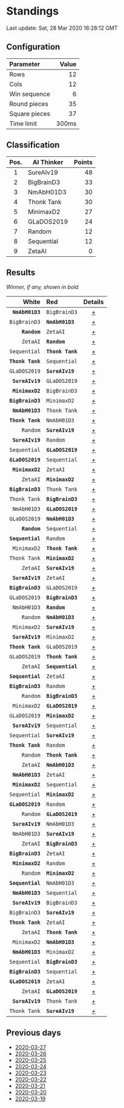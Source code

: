 # Standings

Last update: Sat, 28 Mar 2020 16:28:12 GMT

## Configuration

| Parameter      | Value             |
|:-------------- | ----------------: |
| Rows          | 12        |
| Cols          | 12        |
| Win sequence  | 6 |
| Round pieces  | 35  |
| Square pieces | 37 |
| Time limit    | 300ms     |

## Classification

| Pos. | AI Thinker | Points |
|:----:| ---------- | -----: |
| 1 | SureAIv19 | 48 |
| 2 | BigBrainD3 | 33 |
| 3 | NmAbH01D3 | 30 |
| 4 | Thonk Tank | 30 |
| 5 | MinimaxD2 | 27 |
| 6 | GLaDOS2019 | 24 |
| 7 | Random | 12 |
| 8 | Sequential | 12 |
| 9 | ZetaAI | 0 |

## Results

_Winner, if any, shown in bold_

| White |   Red   | Details |
| -----:|:------- | :-----: |
| **`NmAbH01D3`** | `BigBrainD3` | [+](results/NmAbH01D3vsBigBrainD3.txt) |
| `BigBrainD3` | **`NmAbH01D3`** | [+](results/BigBrainD3vsNmAbH01D3.txt) |
| **`Random`** | `ZetaAI` | [+](results/RandomvsZetaAI.txt) |
| `ZetaAI` | **`Random`** | [+](results/ZetaAIvsRandom.txt) |
| `Sequential` | **`Thonk Tank`** | [+](results/SequentialvsThonkTank.txt) |
| **`Thonk Tank`** | `Sequential` | [+](results/ThonkTankvsSequential.txt) |
| `GLaDOS2019` | **`SureAIv19`** | [+](results/GLaDOS2019vsSureAIv19.txt) |
| **`SureAIv19`** | `GLaDOS2019` | [+](results/SureAIv19vsGLaDOS2019.txt) |
| **`MinimaxD2`** | `BigBrainD3` | [+](results/MinimaxD2vsBigBrainD3.txt) |
| **`BigBrainD3`** | `MinimaxD2` | [+](results/BigBrainD3vsMinimaxD2.txt) |
| **`NmAbH01D3`** | `Thonk Tank` | [+](results/NmAbH01D3vsThonkTank.txt) |
| **`Thonk Tank`** | `NmAbH01D3` | [+](results/ThonkTankvsNmAbH01D3.txt) |
| `Random` | **`SureAIv19`** | [+](results/RandomvsSureAIv19.txt) |
| **`SureAIv19`** | `Random` | [+](results/SureAIv19vsRandom.txt) |
| `Sequential` | **`GLaDOS2019`** | [+](results/SequentialvsGLaDOS2019.txt) |
| **`GLaDOS2019`** | `Sequential` | [+](results/GLaDOS2019vsSequential.txt) |
| **`MinimaxD2`** | `ZetaAI` | [+](results/MinimaxD2vsZetaAI.txt) |
| `ZetaAI` | **`MinimaxD2`** | [+](results/ZetaAIvsMinimaxD2.txt) |
| **`BigBrainD3`** | `Thonk Tank` | [+](results/BigBrainD3vsThonkTank.txt) |
| `Thonk Tank` | **`BigBrainD3`** | [+](results/ThonkTankvsBigBrainD3.txt) |
| `NmAbH01D3` | **`GLaDOS2019`** | [+](results/NmAbH01D3vsGLaDOS2019.txt) |
| `GLaDOS2019` | **`NmAbH01D3`** | [+](results/GLaDOS2019vsNmAbH01D3.txt) |
| **`Random`** | `Sequential` | [+](results/RandomvsSequential.txt) |
| **`Sequential`** | `Random` | [+](results/SequentialvsRandom.txt) |
| `MinimaxD2` | **`Thonk Tank`** | [+](results/MinimaxD2vsThonkTank.txt) |
| `Thonk Tank` | **`MinimaxD2`** | [+](results/ThonkTankvsMinimaxD2.txt) |
| `ZetaAI` | **`SureAIv19`** | [+](results/ZetaAIvsSureAIv19.txt) |
| **`SureAIv19`** | `ZetaAI` | [+](results/SureAIv19vsZetaAI.txt) |
| **`BigBrainD3`** | `GLaDOS2019` | [+](results/BigBrainD3vsGLaDOS2019.txt) |
| `GLaDOS2019` | **`BigBrainD3`** | [+](results/GLaDOS2019vsBigBrainD3.txt) |
| `NmAbH01D3` | **`Random`** | [+](results/NmAbH01D3vsRandom.txt) |
| `Random` | **`NmAbH01D3`** | [+](results/RandomvsNmAbH01D3.txt) |
| `MinimaxD2` | **`SureAIv19`** | [+](results/MinimaxD2vsSureAIv19.txt) |
| **`SureAIv19`** | `MinimaxD2` | [+](results/SureAIv19vsMinimaxD2.txt) |
| **`Thonk Tank`** | `GLaDOS2019` | [+](results/ThonkTankvsGLaDOS2019.txt) |
| `GLaDOS2019` | **`Thonk Tank`** | [+](results/GLaDOS2019vsThonkTank.txt) |
| `ZetaAI` | **`Sequential`** | [+](results/ZetaAIvsSequential.txt) |
| **`Sequential`** | `ZetaAI` | [+](results/SequentialvsZetaAI.txt) |
| **`BigBrainD3`** | `Random` | [+](results/BigBrainD3vsRandom.txt) |
| `Random` | **`BigBrainD3`** | [+](results/RandomvsBigBrainD3.txt) |
| `MinimaxD2` | **`GLaDOS2019`** | [+](results/MinimaxD2vsGLaDOS2019.txt) |
| `GLaDOS2019` | **`MinimaxD2`** | [+](results/GLaDOS2019vsMinimaxD2.txt) |
| **`SureAIv19`** | `Sequential` | [+](results/SureAIv19vsSequential.txt) |
| `Sequential` | **`SureAIv19`** | [+](results/SequentialvsSureAIv19.txt) |
| **`Thonk Tank`** | `Random` | [+](results/ThonkTankvsRandom.txt) |
| `Random` | **`Thonk Tank`** | [+](results/RandomvsThonkTank.txt) |
| `ZetaAI` | **`NmAbH01D3`** | [+](results/ZetaAIvsNmAbH01D3.txt) |
| **`NmAbH01D3`** | `ZetaAI` | [+](results/NmAbH01D3vsZetaAI.txt) |
| **`MinimaxD2`** | `Sequential` | [+](results/MinimaxD2vsSequential.txt) |
| `Sequential` | **`MinimaxD2`** | [+](results/SequentialvsMinimaxD2.txt) |
| **`GLaDOS2019`** | `Random` | [+](results/GLaDOS2019vsRandom.txt) |
| `Random` | **`GLaDOS2019`** | [+](results/RandomvsGLaDOS2019.txt) |
| **`SureAIv19`** | `NmAbH01D3` | [+](results/SureAIv19vsNmAbH01D3.txt) |
| `NmAbH01D3` | **`SureAIv19`** | [+](results/NmAbH01D3vsSureAIv19.txt) |
| `ZetaAI` | **`BigBrainD3`** | [+](results/ZetaAIvsBigBrainD3.txt) |
| **`BigBrainD3`** | `ZetaAI` | [+](results/BigBrainD3vsZetaAI.txt) |
| **`MinimaxD2`** | `Random` | [+](results/MinimaxD2vsRandom.txt) |
| `Random` | **`MinimaxD2`** | [+](results/RandomvsMinimaxD2.txt) |
| **`Sequential`** | `NmAbH01D3` | [+](results/SequentialvsNmAbH01D3.txt) |
| **`NmAbH01D3`** | `Sequential` | [+](results/NmAbH01D3vsSequential.txt) |
| **`SureAIv19`** | `BigBrainD3` | [+](results/SureAIv19vsBigBrainD3.txt) |
| `BigBrainD3` | **`SureAIv19`** | [+](results/BigBrainD3vsSureAIv19.txt) |
| **`Thonk Tank`** | `ZetaAI` | [+](results/ThonkTankvsZetaAI.txt) |
| `ZetaAI` | **`Thonk Tank`** | [+](results/ZetaAIvsThonkTank.txt) |
| `MinimaxD2` | **`NmAbH01D3`** | [+](results/MinimaxD2vsNmAbH01D3.txt) |
| **`NmAbH01D3`** | `MinimaxD2` | [+](results/NmAbH01D3vsMinimaxD2.txt) |
| `Sequential` | **`BigBrainD3`** | [+](results/SequentialvsBigBrainD3.txt) |
| **`BigBrainD3`** | `Sequential` | [+](results/BigBrainD3vsSequential.txt) |
| **`GLaDOS2019`** | `ZetaAI` | [+](results/GLaDOS2019vsZetaAI.txt) |
| `ZetaAI` | **`GLaDOS2019`** | [+](results/ZetaAIvsGLaDOS2019.txt) |
| **`SureAIv19`** | `Thonk Tank` | [+](results/SureAIv19vsThonkTank.txt) |
| `Thonk Tank` | **`SureAIv19`** | [+](results/ThonkTankvsSureAIv19.txt) |

## Previous days

* [2020-03-27](../2020-03-27/standings.md)
* [2020-03-26](../2020-03-26/standings.md)
* [2020-03-25](../2020-03-25/standings.md)
* [2020-03-24](../2020-03-24/standings.md)
* [2020-03-23](../2020-03-23/standings.md)
* [2020-03-22](../2020-03-22/standings.md)
* [2020-03-21](../2020-03-21/standings.md)
* [2020-03-20](../2020-03-20/standings.md)
* [2020-03-19](../2020-03-19/standings.md)
